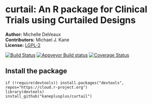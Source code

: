 curtail: An R package for Clinical Trials using Curtailed Designs
===

**Author:** Michelle DeVeaux<br/>
**Contributors:** Michael J. Kane<br/>
**License:** [LGPL-2](https://opensource.org/licenses/LGPL-2.1)

[![Build Status](https://travis-ci.org/kaneplusplus/curtail.svg?branch=master)](https://travis-ci.org/kaneplusplus/curtail)
[![Appveyor Build status](https://ci.appveyor.com/api/projects/status/a5v9tx3l4g84w1p1/branch/master?svg=true)](https://ci.appveyor.com/project/kaneplusplus/curtail/branch/master)
[![Coverage Status](https://coveralls.io/repos/github/kaneplusplus/curtail/badge.svg?branch=master)](https://coveralls.io/github/kaneplusplus/curtail?branch=master)


## Install the package

```{r}
if (!require(devtools)) install.packages("devtools", repos="https://cloud.r-project.org")
library(devtools)
install_github("kaneplusplus/curtail")

